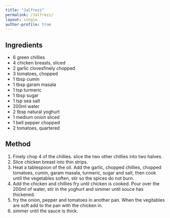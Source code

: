 ```yaml
---
title: "Jalfrezi"
permalink: /Jalfrezi/
layout: single
author-profile: true
---
```


## Ingredients
- 6 green chillies
- 4 chicken breasts, sliced
- 2 garlic clovesfinely chopped
- 3 tomatoes, chopped
- 1 tbsp cumin
- 1 tbsp garam masala
- 1 tsp turmeric
- 1 tbsp sugar
- 1 tsp sea salt
- 200ml water
- 2 tbsp natural yoghurt
- 1 medium onion sliced
- 1 bell pepper chopped
- 2 tomatoes, quartered
                
## Method
              
1. Finely chop 4 of the chillies. slice the two other chillies into two halves. 
2. Slice chicken breast into thin strips.
3. Heat a tablespoon of the oil. Add the garlic, chopped chillies, chopped tomatoes, cumin, garam masala, turmeric, sugar and salt, then cook until the vegetables soften, stir so the spices do not burn.
4. Add the chicken and chillies fry until chicken is cooked. Pour over the 200ml of water, stir in the yoghurt and simmer until souce has thickened.
5. fry the onion, pepper and tomatoes in another pan. When the vegitables are soft add to the pan with the chicken in.
6. simmer until the sauce is thick.

